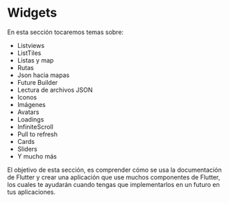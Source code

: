 # Widgets

En esta sección tocaremos temas sobre:

- Listviews 
- ListTiles 
- Listas y map 
- Rutas 
- Json hacia mapas 
- Future Builder 
- Lectura de archivos JSON 
- Iconos 
- Imágenes 
- Avatars 
- Loadings 
- InfiniteScroll 
- Pull to refresh 
- Cards 
- Sliders 
- Y mucho más

El objetivo de esta sección, es comprender cómo se usa la documentación de Flutter y crear una aplicación que use muchos componentes de Flutter, los cuales te ayudarán cuando tengas que implementarlos en un futuro en tus aplicaciones.
